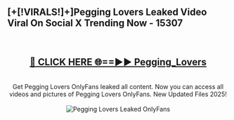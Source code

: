 <h2>[+[!VIRALS!]+]Pegging Lovers Leaked Video Viral On Social X Trending Now - 15307</h2>
<br>
<div align="center">
<h2><a href="https://libra.edu.pl?Pegging_Lovers" rel="nofollow">🔴 CLICK HERE 🌐==►► Pegging_Lovers</a></h2>
<br>
Get Pegging Lovers OnlyFans leaked all content. Now you can access all videos and pictures of Pegging Lovers OnlyFans. New Updated Files 2025!
<br>
<br>
<a href="https://libra.edu.pl?Pegging_Lovers" rel="nofollow" data-target="animated-image.originalLink"><img src="https://i.ibb.co.com/WyWwxjT/player-gif2.gif" alt="Pegging Lovers Leaked OnlyFans" style="max-width: 100%; display: inline-block;" data-target="animated-image.originalImage"></a>
</div>
<br>